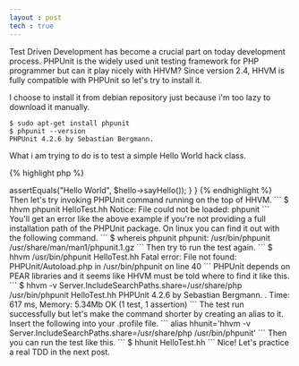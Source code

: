 ```yaml
---
layout : post
tech : true
---
```


Test Driven Development has become a crucial part on today development process. PHPUnit is the widely used unit testing framework for PHP programmer but can it play nicely with HHVM?
Since version 2.4, HHVM is fully compatible with PHPUnit so let's try to install it.

I choose to install it from debian repository just because i'm too lazy to download it manually.

```
$ sudo apt-get install phpunit
$ phpunit --version
PHPUnit 4.2.6 by Sebastian Bergmann.
```
What i am trying to do is to test a simple Hello World hack class.

{% highlight php %}
<?hh
// Hello.hh

class Hello {
    public function sayHello(): string {
        return "Hello World";
    }
}
{% endhighlight %}

{% highlight php %}
<?hh
// HelloTest.hh

require 'Hello.hh';

class HelloTest extends PHPUnit_Framework_TestCase {
    public function testHello() {
        $hello = new Hello();

        $this->assertEquals("Hello World", $hello->sayHello());
    }
}

{% endhighlight %}

Then let's try invoking PHPUnit command running on the top of HHVM.

```
$ hhvm phpunit HelloTest.hh
Notice: File could not be loaded: phpunit
```

You'll get an error like the above example if you're not providing a full installation path of the PHPUnit package. On linux you can find it out with the following command.

```
$ whereis phpunit
phpunit: /usr/bin/phpunit /usr/share/man/man1/phpunit.1.gz
```

Then try to run the test again.

```
$ hhvm /usr/bin/phpunit HelloTest.hh
Fatal error: File not found: PHPUnit/Autoload.php in /usr/bin/phpunit on line 40
```
PHPUnit depends on PEAR libraries and it seems like HHVM must be told where to find it like this.

```
$ hhvm -v Server.IncludeSearchPaths.share=/usr/share/php /usr/bin/phpunit HelloTest.hh
PHPUnit 4.2.6 by Sebastian Bergmann.

.

Time: 617 ms, Memory: 5.34Mb

OK (1 test, 1 assertion)

```

The test run successfully but let's make the command shorter by creating an alias to it. Insert the following into your .profile file.

```
alias hhunit='hhvm -v Server.IncludeSearchPaths.share=/usr/share/php /usr/bin/phpunit' 
```
Then you can run the test like this.

```
$ hhunit HelloTest.hh
```

Nice! Let's practice a real TDD in the next post.
